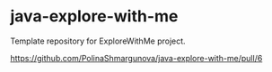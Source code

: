 # java-explore-with-me

Template repository for ExploreWithMe project.

https://github.com/PolinaShmargunova/java-explore-with-me/pull/6
